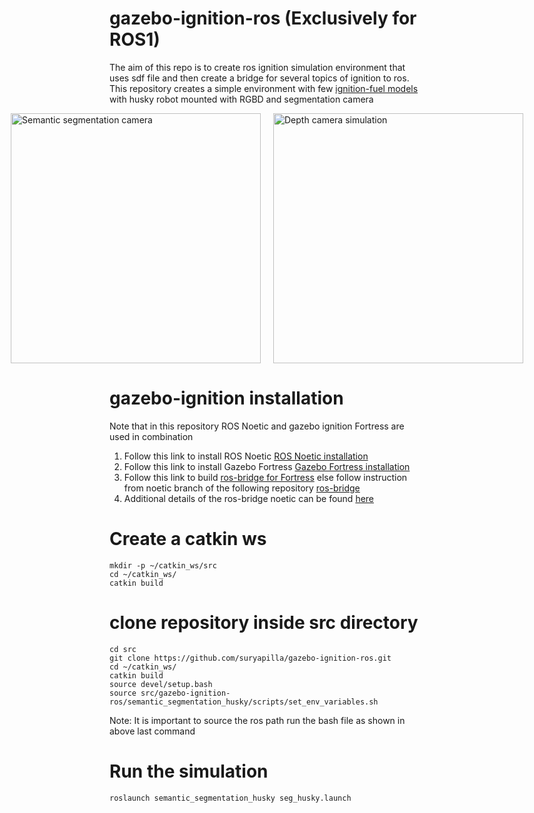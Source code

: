 # gazebo-ignition-ros (Exclusively for ROS1)
The aim of this repo is to create ros ignition simulation environment that uses sdf file and then create a bridge for several topics of ignition to ros. This repository creates a simple environment with few [ignition-fuel models](https://app.gazebosim.org/fuel/models) with husky robot mounted with RGBD and segmentation camera


<div style="display: flex; justify-content: center;">
  <img src="gifs/sim1.gif" width="400" alt="Semantic segmentation camera" style="margin-right: 20px;">
  <img src="gifs/sim2.gif" width="400" alt="Depth camera simulation">
</div>

# gazebo-ignition installation
Note that in this repository ROS Noetic and gazebo ignition Fortress are used in combination
1. Follow this link to install ROS Noetic [ROS Noetic installation](https://wiki.ros.org/noetic/Installation/Ubuntu)
2. Follow this link to install Gazebo Fortress [Gazebo Fortress installation](https://gazebosim.org/docs/fortress/install_ubuntu)
3. Follow this link to build [ros-bridge for Fortress](https://gazebosim.org/docs/fortress/ros_integration) else follow instruction from noetic branch of the following repository [ros-bridge](https://github.com/gazebosim/ros_gz/tree/noetic)
4. Additional details of the ros-bridge noetic can be found [here](https://github.com/gazebosim/ros_gz/tree/noetic/ros_ign_bridge)

# Create a catkin ws

```
mkdir -p ~/catkin_ws/src
cd ~/catkin_ws/
catkin build

```

# clone repository inside src directory


```
cd src
git clone https://github.com/suryapilla/gazebo-ignition-ros.git
cd ~/catkin_ws/
catkin build
source devel/setup.bash
source src/gazebo-ignition-ros/semantic_segmentation_husky/scripts/set_env_variables.sh
```
Note: It is important to source the ros path run the bash file as shown in above last command

# Run the simulation
```
roslaunch semantic_segmentation_husky seg_husky.launch
```


